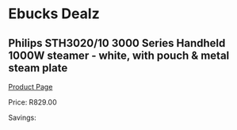 
# Ebucks Dealz
## Philips STH3020/10 3000 Series Handheld 1000W steamer - white, with pouch & metal steam plate
[Product Page](https://www.ebucks.com/web/shop/productSelected.do?prodId=1186966799&catId=714962196)

Price: R829.00

Savings: 


	